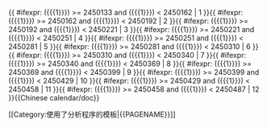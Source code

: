 <includeonly>{{ #ifexpr: ({{{1}}}) >= 2450133 and ({{{1}}}) < 2450162 | 1 }}{{ #ifexpr: ({{{1}}}) >= 2450162 and ({{{1}}}) < 2450192 | 2 }}{{ #ifexpr: ({{{1}}}) >= 2450192 and ({{{1}}}) < 2450221 | 3 }}{{ #ifexpr: ({{{1}}}) >= 2450221 and ({{{1}}}) < 2450251 | 4 }}{{ #ifexpr: ({{{1}}}) >= 2450251 and ({{{1}}}) < 2450281 | 5 }}{{ #ifexpr: ({{{1}}}) >= 2450281 and ({{{1}}}) < 2450310 | 6 }}{{ #ifexpr: ({{{1}}}) >= 2450310 and ({{{1}}}) < 2450340 | 7 }}{{ #ifexpr: ({{{1}}}) >= 2450340 and ({{{1}}}) < 2450369 | 8 }}{{ #ifexpr: ({{{1}}}) >= 2450369 and ({{{1}}}) < 2450399 | 9 }}{{ #ifexpr: ({{{1}}}) >= 2450399 and ({{{1}}}) < 2450429 | 10 }}{{ #ifexpr: ({{{1}}}) >= 2450429 and ({{{1}}}) < 2450458 | 11 }}{{ #ifexpr: ({{{1}}}) >= 2450458 and ({{{1}}}) < 2450487 | 12 }}</includeonly><noinclude>{{Chinese calendar/doc}}

[[Category:使用了分析程序的模板|{{PAGENAME}}]]

</noinclude>
